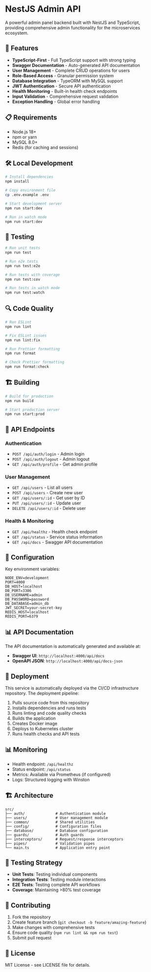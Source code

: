 # NestJS Admin API

A powerful admin panel backend built with NestJS and TypeScript, providing comprehensive admin functionality for the microservices ecosystem.

## 🚀 Features

- **TypeScript-First** - Full TypeScript support with strong typing
- **Swagger Documentation** - Auto-generated API documentation
- **User Management** - Complete CRUD operations for users
- **Role-Based Access** - Granular permission system
- **Database Integration** - TypeORM with MySQL support
- **JWT Authentication** - Secure API authentication
- **Health Monitoring** - Built-in health check endpoints
- **Input Validation** - Comprehensive request validation
- **Exception Handling** - Global error handling

## 📋 Requirements

- Node.js 18+
- npm or yarn
- MySQL 8.0+
- Redis (for caching and sessions)

## 🛠️ Local Development

```bash
# Install dependencies
npm install

# Copy environment file
cp .env.example .env

# Start development server
npm run start:dev

# Run in watch mode
npm run start:dev
```

## 🧪 Testing

```bash
# Run unit tests
npm run test

# Run e2e tests
npm run test:e2e

# Run tests with coverage
npm run test:cov

# Run tests in watch mode
npm run test:watch
```

## 🔍 Code Quality

```bash
# Run ESLint
npm run lint

# Fix ESLint issues
npm run lint:fix

# Run Prettier formatting
npm run format

# Check Prettier formatting
npm run format:check
```

## 🏗️ Building

```bash
# Build for production
npm run build

# Start production server
npm run start:prod
```

## 📡 API Endpoints

### Authentication
- `POST /api/auth/login` - Admin login
- `POST /api/auth/logout` - Admin logout
- `GET /api/auth/profile` - Get admin profile

### User Management
- `GET /api/users` - List all users
- `POST /api/users` - Create new user
- `GET /api/users/:id` - Get user by ID
- `PUT /api/users/:id` - Update user
- `DELETE /api/users/:id` - Delete user

### Health & Monitoring
- `GET /api/healthz` - Health check endpoint
- `GET /api/status` - Service status information
- `GET /api/docs` - Swagger API documentation

## 🔧 Configuration

Key environment variables:
```env
NODE_ENV=development
PORT=4000
DB_HOST=localhost
DB_PORT=3306
DB_USERNAME=admin
DB_PASSWORD=password
DB_DATABASE=admin_db
JWT_SECRET=your-secret-key
REDIS_HOST=localhost
REDIS_PORT=6379
```

## 📊 API Documentation

The API documentation is automatically generated and available at:
- **Swagger UI**: `http://localhost:4000/api/docs`
- **OpenAPI JSON**: `http://localhost:4000/api/docs-json`

## 🚀 Deployment

This service is automatically deployed via the CI/CD infrastructure repository. The deployment pipeline:

1. Pulls source code from this repository
2. Installs dependencies and runs tests
3. Runs linting and code quality checks
4. Builds the application
5. Creates Docker image
6. Deploys to Kubernetes cluster
7. Runs health checks and API tests

## 📊 Monitoring

- Health endpoint: `/api/healthz`
- Status endpoint: `/api/status`
- Metrics: Available via Prometheus (if configured)
- Logs: Structured logging with Winston

## 🏗️ Architecture

```
src/
├── auth/              # Authentication module
├── users/             # User management module
├── common/            # Shared utilities
├── config/            # Configuration files
├── database/          # Database configuration
├── guards/            # Auth guards
├── interceptors/      # Request/response interceptors
├── pipes/             # Validation pipes
└── main.ts            # Application entry point
```

## 🧪 Testing Strategy

- **Unit Tests**: Testing individual components
- **Integration Tests**: Testing module interactions
- **E2E Tests**: Testing complete API workflows
- **Coverage**: Maintaining >80% test coverage

## 🤝 Contributing

1. Fork the repository
2. Create feature branch (`git checkout -b feature/amazing-feature`)
3. Make changes with comprehensive tests
4. Ensure code quality (`npm run lint && npm run test`)
5. Submit pull request

## 📝 License

MIT License - see LICENSE file for details. 